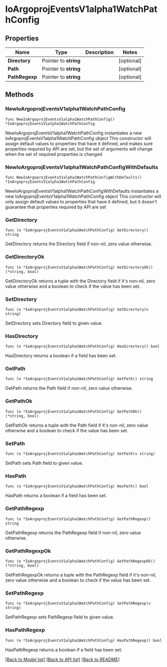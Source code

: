# IoArgoprojEventsV1alpha1WatchPathConfig

## Properties

Name | Type | Description | Notes
------------ | ------------- | ------------- | -------------
**Directory** | Pointer to **string** |  | [optional] 
**Path** | Pointer to **string** |  | [optional] 
**PathRegexp** | Pointer to **string** |  | [optional] 

## Methods

### NewIoArgoprojEventsV1alpha1WatchPathConfig

`func NewIoArgoprojEventsV1alpha1WatchPathConfig() *IoArgoprojEventsV1alpha1WatchPathConfig`

NewIoArgoprojEventsV1alpha1WatchPathConfig instantiates a new IoArgoprojEventsV1alpha1WatchPathConfig object
This constructor will assign default values to properties that have it defined,
and makes sure properties required by API are set, but the set of arguments
will change when the set of required properties is changed

### NewIoArgoprojEventsV1alpha1WatchPathConfigWithDefaults

`func NewIoArgoprojEventsV1alpha1WatchPathConfigWithDefaults() *IoArgoprojEventsV1alpha1WatchPathConfig`

NewIoArgoprojEventsV1alpha1WatchPathConfigWithDefaults instantiates a new IoArgoprojEventsV1alpha1WatchPathConfig object
This constructor will only assign default values to properties that have it defined,
but it doesn't guarantee that properties required by API are set

### GetDirectory

`func (o *IoArgoprojEventsV1alpha1WatchPathConfig) GetDirectory() string`

GetDirectory returns the Directory field if non-nil, zero value otherwise.

### GetDirectoryOk

`func (o *IoArgoprojEventsV1alpha1WatchPathConfig) GetDirectoryOk() (*string, bool)`

GetDirectoryOk returns a tuple with the Directory field if it's non-nil, zero value otherwise
and a boolean to check if the value has been set.

### SetDirectory

`func (o *IoArgoprojEventsV1alpha1WatchPathConfig) SetDirectory(v string)`

SetDirectory sets Directory field to given value.

### HasDirectory

`func (o *IoArgoprojEventsV1alpha1WatchPathConfig) HasDirectory() bool`

HasDirectory returns a boolean if a field has been set.

### GetPath

`func (o *IoArgoprojEventsV1alpha1WatchPathConfig) GetPath() string`

GetPath returns the Path field if non-nil, zero value otherwise.

### GetPathOk

`func (o *IoArgoprojEventsV1alpha1WatchPathConfig) GetPathOk() (*string, bool)`

GetPathOk returns a tuple with the Path field if it's non-nil, zero value otherwise
and a boolean to check if the value has been set.

### SetPath

`func (o *IoArgoprojEventsV1alpha1WatchPathConfig) SetPath(v string)`

SetPath sets Path field to given value.

### HasPath

`func (o *IoArgoprojEventsV1alpha1WatchPathConfig) HasPath() bool`

HasPath returns a boolean if a field has been set.

### GetPathRegexp

`func (o *IoArgoprojEventsV1alpha1WatchPathConfig) GetPathRegexp() string`

GetPathRegexp returns the PathRegexp field if non-nil, zero value otherwise.

### GetPathRegexpOk

`func (o *IoArgoprojEventsV1alpha1WatchPathConfig) GetPathRegexpOk() (*string, bool)`

GetPathRegexpOk returns a tuple with the PathRegexp field if it's non-nil, zero value otherwise
and a boolean to check if the value has been set.

### SetPathRegexp

`func (o *IoArgoprojEventsV1alpha1WatchPathConfig) SetPathRegexp(v string)`

SetPathRegexp sets PathRegexp field to given value.

### HasPathRegexp

`func (o *IoArgoprojEventsV1alpha1WatchPathConfig) HasPathRegexp() bool`

HasPathRegexp returns a boolean if a field has been set.


[[Back to Model list]](../README.md#documentation-for-models) [[Back to API list]](../README.md#documentation-for-api-endpoints) [[Back to README]](../README.md)


